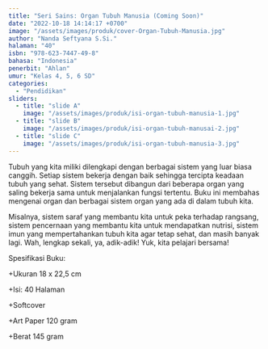 ```yaml
---
title: "Seri Sains: Organ Tubuh Manusia (Coming Soon)"
date: "2022-10-18 14:14:17 +0700"
image: "/assets/images/produk/cover-Organ-Tubuh-Manusia.jpg"
author: "Nanda Seftyana S.Si."
halaman: "40"
isbn: "978-623-7447-49-8"
bahasa: "Indonesia"
penerbit: "Ahlan"
umur: "Kelas 4, 5, 6 SD"
categories: 
  - "Pendidikan"
sliders: 
  - title: "slide A"
    image: "/assets/images/produk/isi-organ-tubuh-manusia-1.jpg"
  - title: "slide B"
    image: "/assets/images/produk/isi-organ-tubuh-manusai-2.jpg"
  - title: "slide C"
    image: "/assets/images/produk/isi-organ-tubuh-manusia-3.jpg"
---
```


Tubuh yang kita miliki dilengkapi dengan berbagai sistem yang luar biasa canggih. Setiap sistem bekerja dengan baik sehingga tercipta keadaan tubuh yang sehat. 
Sistem tersebut dibangun dari beberapa organ yang saling bekerja sama untuk menjalankan fungsi tertentu.
Buku ini membahas mengenai organ dan berbagai sistem organ yang ada di dalam tubuh kita. 

Misalnya, sistem saraf yang membantu kita untuk peka terhadap rangsang, sistem pencernaan yang membantu kita untuk mendapatkan nutrisi, sistem imun yang mempertahankan
tubuh kita agar tetap sehat, dan masih banyak lagi. Wah, lengkap sekali, ya, adik-adik! Yuk, kita pelajari bersama!


Spesifikasi Buku:

+Ukuran 18 x 22,5 cm

+Isi: 40 Halaman

+Softcover

+Art Paper 120 gram

+Berat 145 gram


